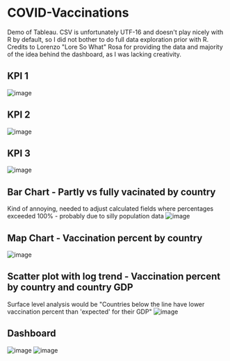# COVID-Vaccinations
Demo of Tableau. CSV is unfortunately UTF-16 and doesn't play nicely with R by default, so I did not bother to do full data exploration prior with R. Credits to Lorenzo "Lore So What" Rosa for providing the data and majority of the idea behind the dashboard, as I was lacking creativity.

## KPI 1
![image](https://user-images.githubusercontent.com/30058994/210317470-79af1924-ea53-4dd9-aa0e-592f8dac9e13.png)

## KPI 2
![image](https://user-images.githubusercontent.com/30058994/210317492-9faf0ac0-287a-4f78-b9d5-a3a9d676206e.png)

## KPI 3
![image](https://user-images.githubusercontent.com/30058994/210317504-ad9f992c-a381-449b-bd00-aabc45616e4e.png)

## Bar Chart - Partly vs fully vacinated by country
Kind of annoying, needed to adjust calculated fields where percentages exceeded 100% - probably due to silly population data
![image](https://user-images.githubusercontent.com/30058994/210317523-539f2c62-f81b-4745-9607-9bc08547fbdf.png)

## Map Chart - Vaccination percent by country
![image](https://user-images.githubusercontent.com/30058994/210317847-164897bc-5867-40b3-872b-af84a44419b9.png)

## Scatter plot with log trend - Vaccination percent by country and country GDP
Surface level analysis would be "Countries below the line have lower vaccination percent than 'expected' for their GDP"
![image](https://user-images.githubusercontent.com/30058994/210317976-aaf138a6-af8c-4513-9581-c31ff75912bc.png)

## Dashboard
![image](https://user-images.githubusercontent.com/30058994/210318305-a7b4c761-9351-443f-974f-ccd317fed3cd.png)
![image](https://user-images.githubusercontent.com/30058994/210318325-d3ab73a5-a60f-4449-b407-c3829e05028e.png)
